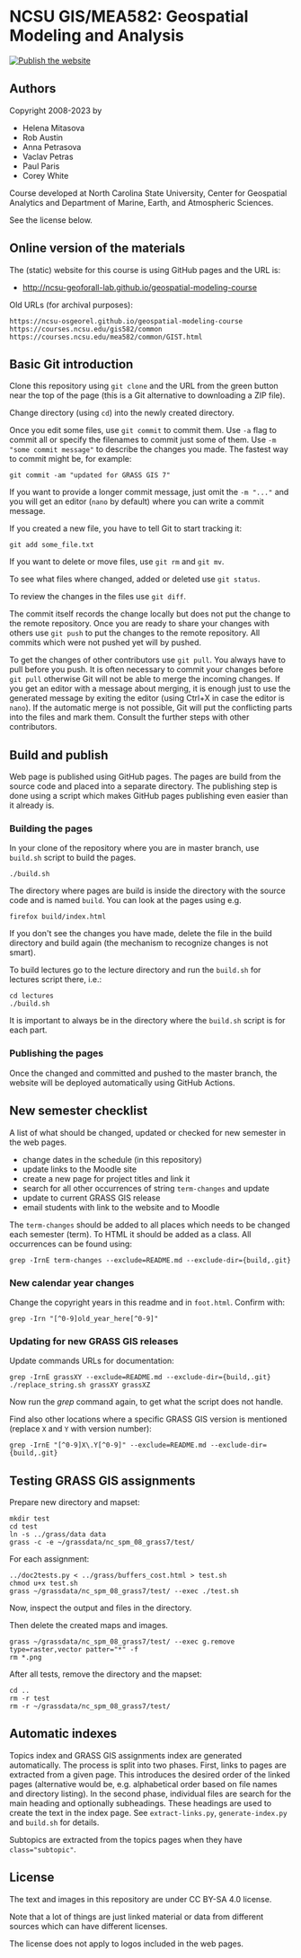 NCSU GIS/MEA582: Geospatial Modeling and Analysis
=================================================

[![Publish the website](https://github.com/ncsu-geoforall-lab/geospatial-modeling-course/workflows/Publish%20the%20website/badge.svg?branch=master)](https://github.com/ncsu-geoforall-lab/geospatial-modeling-course/actions?query=workflow%3A%22Publish+the+website%22)

Authors
-------

Copyright 2008-2023 by

 * Helena Mitasova
 * Rob Austin
 * Anna Petrasova
 * Vaclav Petras
 * Paul Paris
 * Corey White

Course developed at North Carolina State University,
Center for Geospatial Analytics and
Department of Marine, Earth, and Atmospheric Sciences.

See the license below.

Online version of the materials
-------------------------------

The (static) website for this course is using GitHub pages and the URL is:

* http://ncsu-geoforall-lab.github.io/geospatial-modeling-course

Old URLs (for archival purposes):

    https://ncsu-osgeorel.github.io/geospatial-modeling-course
    https://courses.ncsu.edu/gis582/common
    https://courses.ncsu.edu/mea582/common/GIST.html


Basic Git introduction
----------------------

Clone this repository using `git clone` and the URL from the green button
near the top of the page (this is a Git alternative to downloading a ZIP file).

Change directory (using `cd`) into the newly created directory.

Once you edit some files, use `git commit` to commit them. Use `-a` flag to
commit all or specify the filenames to commit just some of them.
Use `-m "some commit message"` to describe the changes you made.
The fastest way to commit might be, for example:

    git commit -am "updated for GRASS GIS 7"

If you want to provide a longer commit message, just omit the `-m "..."` and
you will get an editor (`nano` by default) where you can write a commit message.

If you created a new file, you have to tell Git to start tracking it:

    git add some_file.txt

If you want to delete or move files, use `git rm` and `git mv`.

To see what files where changed, added or deleted use `git status`.

To review the changes in the files use `git diff`.

The commit itself records the change locally but does not put the change
to the remote repository.
Once you are ready to share your changes with others use `git push`
to put the changes to the remote repository.
All commits which were not pushed yet will by pushed.

To get the changes of other contributors use `git pull`.
You always have to pull before you push. It is often necessary to commit
your changes before `git pull` otherwise Git will not be able to merge
the incoming changes. If you get an editor with a message about merging,
it is enough just to use the generated message by exiting the editor
(using Ctrl+X in case the editor is `nano`).
If the automatic merge is not possible, Git will put the conflicting parts
into the files and mark them. Consult the further steps with other contributors.


Build and publish
-----------------

Web page is published using GitHub pages. The pages are build from the source
code and placed into a separate directory. The publishing step
is done using a script which makes GitHub pages publishing
even easier than it already is.


### Building the pages

In your clone of the repository where you are in master branch,
use `build.sh` script to build the pages.

    ./build.sh

The directory where pages are build is inside the directory with
the source code and is named `build`.
You can look at the pages using e.g.

    firefox build/index.html

If you don't see the changes you have made, delete the file in the build
directory and build again (the mechanism to recognize changes is not smart).

To build lectures go to the lecture directory and run the `build.sh`
for lectures script there, i.e.:

    cd lectures
    ./build.sh

It is important to always be in the directory where the `build.sh`
script is for each part.

### Publishing the pages

Once the changed and committed and pushed to the master branch, the
website will be deployed automatically using GitHub Actions.


New semester checklist
----------------------

A list of what should be changed, updated or checked for new semester
in the web pages.

* change dates in the schedule (in this repository)
* update links to the Moodle site
* create a new page for project titles and link it
* search for all other occurrences of string `term-changes` and update
* update to current GRASS GIS release
* email students with link to the website and to Moodle

The `term-changes` should be added to all places which needs to be
changed each semester (term). To HTML it should be added as a class.
All occurrences can be found using:

```
grep -IrnE term-changes --exclude=README.md --exclude-dir={build,.git}
```

### New calendar year changes

Change the copyright years in this readme and in `foot.html`.
Confirm with:

```
grep -Irn "[^0-9]old_year_here[^0-9]"
```

### Updating for new GRASS GIS releases

Update commands URLs for documentation:

```
grep -IrnE grassXY --exclude=README.md --exclude-dir={build,.git}
./replace_string.sh grassXY grassXZ
```

Now run the *grep* command again, to get what the script does not
handle.

Find also other locations where a specific GRASS GIS version is
mentioned (replace `X` and `Y` with version number):

```
grep -IrnE "[^0-9]X\.Y[^0-9]" --exclude=README.md --exclude-dir={build,.git}
```

Testing GRASS GIS assignments
-----------------------------

Prepare new directory and mapset:

```
mkdir test
cd test
ln -s ../grass/data data
grass -c -e ~/grassdata/nc_spm_08_grass7/test/
```

For each assignment:

```
../doc2tests.py < ../grass/buffers_cost.html > test.sh
chmod u+x test.sh
grass ~/grassdata/nc_spm_08_grass7/test/ --exec ./test.sh
```

Now, inspect the output and files in the directory.

Then delete the created maps and images.

```
grass ~/grassdata/nc_spm_08_grass7/test/ --exec g.remove type=raster,vector patter="*" -f
rm *.png
```

After all tests, remove the directory and the mapset:

```
cd ..
rm -r test
rm -r ~/grassdata/nc_spm_08_grass7/test/
```

Automatic indexes
-----------------

Topics index and GRASS GIS assignments index are generated automatically.
The process is split into two phases. First, links to pages are extracted
from a given page. This introduces the desired order of the linked pages
(alternative would be, e.g. alphabetical order based on file names
and directory listing). In the second phase, individual files are search
for the main heading and optionally subheadings. These headings
are used to create the text in the index page.
See `extract-links.py`, `generate-index.py` and `build.sh` for details.

Subtopics are extracted from the topics pages when they have `class="subtopic"`.


License
-------

The text and images in this repository are under CC BY-SA 4.0 license.

Note that a lot of things are just linked material or data from different
sources which can have different licenses.

The license does not apply to logos included in the web pages.

